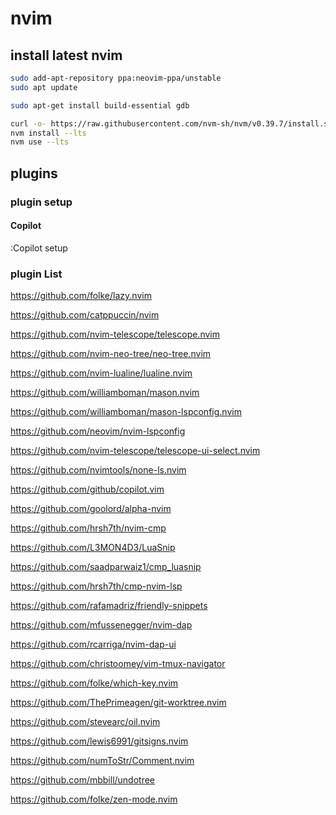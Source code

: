 # nvim

## install latest nvim

```bash
sudo add-apt-repository ppa:neovim-ppa/unstable
sudo apt update

sudo apt-get install build-essential gdb

curl -o- https://raw.githubusercontent.com/nvm-sh/nvm/v0.39.7/install.sh | bash
nvm install --lts
nvm use --lts
```

## plugins

### plugin setup

#### Copilot

:Copilot setup

### plugin List

https://github.com/folke/lazy.nvim

https://github.com/catppuccin/nvim

https://github.com/nvim-telescope/telescope.nvim

https://github.com/nvim-neo-tree/neo-tree.nvim

https://github.com/nvim-lualine/lualine.nvim

https://github.com/williamboman/mason.nvim

https://github.com/williamboman/mason-lspconfig.nvim

https://github.com/neovim/nvim-lspconfig

https://github.com/nvim-telescope/telescope-ui-select.nvim

https://github.com/nvimtools/none-ls.nvim

https://github.com/github/copilot.vim

https://github.com/goolord/alpha-nvim

https://github.com/hrsh7th/nvim-cmp

https://github.com/L3MON4D3/LuaSnip

https://github.com/saadparwaiz1/cmp_luasnip

https://github.com/hrsh7th/cmp-nvim-lsp

https://github.com/rafamadriz/friendly-snippets

https://github.com/mfussenegger/nvim-dap

https://github.com/rcarriga/nvim-dap-ui

https://github.com/christoomey/vim-tmux-navigator

https://github.com/folke/which-key.nvim

https://github.com/ThePrimeagen/git-worktree.nvim

https://github.com/stevearc/oil.nvim

https://github.com/lewis6991/gitsigns.nvim

https://github.com/numToStr/Comment.nvim

https://github.com/mbbill/undotree

https://github.com/folke/zen-mode.nvim
